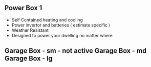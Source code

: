 Power Box 1
------------
- Self Contained heating and cooling
- Power invertor and batteries ( estimate specific )
- Weather Resistant
- Designed to power your dwelling no matter where


Garage Box - sm - not active
Garage Box - md
Garage Box - lg
-----------
